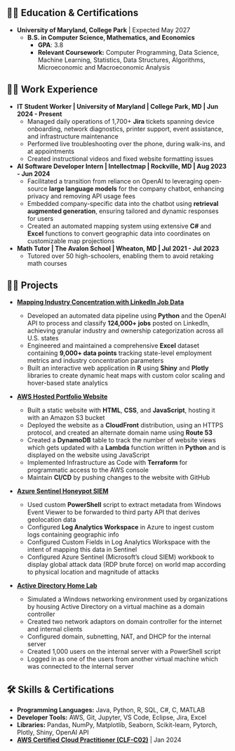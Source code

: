 <h2>👨‍🎓 Education & Certifications</h2>

- **University of Maryland, College Park** | Expected May 2027
  - **B.S. in Computer Science, Mathematics, and Economics**
    - **GPA**: 3.8
    - **Relevant Coursework:** Computer Programming, Data Science, Machine Learning, Statistics, Data Structures, Algorithms, Microeconomic and Macroeconomic Analysis

<h2>👨‍💼 Work Experience</h2>

  - **IT Student Worker | University of Maryland | College Park, MD	| Jun 2024 - Present**
    - Managed daily operations of 1,700+ **Jira** tickets spanning device onboarding, network diagnostics, printer support, event assistance, and infrastructure maintenance
    - Performed live troubleshooting over the phone, during walk-ins, and at appointments
    - Created instructional videos and fixed website formatting issues
  - **AI Software Developer Intern | Intellectmap | Rockville, MD	| Aug 2023 - Jun 2024**
    - Facilitated a transition from reliance on OpenAI to leveraging open-source **large language models** for the company chatbot, enhancing privacy and removing API usage fees
    - Embedded company-specific data into the chatbot using **retrieval augmented generation**, ensuring tailored and dynamic responses for users 
    - Created an automated mapping system using extensive **C#** and **Excel** functions to convert geographic data into coordinates on customizable map projections
  - **Math Tutor | The Avalon School | Wheaton, MD | Jul 2021 - Jul 2023**
    - Tutored over 50 high-schoolers, enabling them to avoid retaking math courses

<h2>👨‍💻 Projects</h2>

- [**Mapping Industry Concentration with LinkedIn Job Data**](https://github.com/david-p-sorensen/Location-Quotient-Visualization/blob/main/README.md)
  - Developed an automated data pipeline using **Python** and the OpenAI API to process and classify **124,000+ jobs** posted on LinkedIn, achieving granular industry and ownership categorization across all U.S. states
  - Engineered and maintained a comprehensive **Excel** dataset containing **9,000+ data points** tracking state-level employment metrics and industry concentration parameters
  - Built an interactive web application in **R** using **Shiny** and **Plotly** libraries to create dynamic heat maps with custom color scaling and hover-based state analytics


  
- [**AWS Hosted Portfolio Website**](https://github.com/david-p-sorensen/aws-cloud-resume)
  - Built a static website with **HTML**, **CSS**, and **JavaScript**, hosting it with an Amazon S3 bucket
  - Deployed the website as a **CloudFront** distribution, using an HTTPS protocol, and created an alternate domain name using **Route 53**
  - Created a **DynamoDB** table to track the number of website views which gets updated with a **Lambda** function written in **Python** and is displayed on the website using JavaScript
  - Implemented Infrastructure as Code with **Terraform** for programmatic access to the AWS console
  - Maintain **CI/CD** by pushing changes to the website with GitHub

  

- [**Azure Sentinel Honeypot SIEM**](https://github.com/david-p-sorensen/Azure-Sentinel-Honeypot-SIEM)

  - Used custom **PowerShell** script to extract metadata from Windows Event Viewer to be forwarded to third party API that derives geolocation data
  - Configured **Log Analytics Workspace** in Azure to ingest custom logs containing geographic info
  - Configured Custom Fields in Log Analytics Workspace with the intent of mapping this data in Sentinel
  - Configured Azure Sentinel (Microsoft’s cloud SIEM) workbook to display global attack data (RDP brute force) on world map according to physical location and magnitude of attacks


- [**Active Directory Home Lab**](https://github.com/david-p-sorensen/Active-Directory-Home-Lab)

  - Simulated a Windows networking environment used by organizations by housing Active Directory on a virtual machine as a domain controller
  - Created two network adaptors on domain controller for the internet and internal clients
  - Configured domain, subnetting, NAT, and DHCP for the internal server
  - Created 1,000 users on the internal server with a PowerShell script
  - Logged in as one of the users from another virtual machine which was connected to the internal server


<h2>🛠️ Skills & Certifications</h2>

- **Programming Languages:** Java, Python, R, SQL, C#, C, MATLAB
- **Developer Tools:** AWS, Git, Jupyter, VS Code, Eclipse, Jira, Excel
- **Libraries:** Pandas, NumPy, Matplotlib, Seaborn, Scikit-learn, Pytorch, Plotly, Shiny, OpenAI API
- [**AWS Certified Cloud Practitioner (CLF-C02)**](https://www.credly.com/badges/8ce38848-bfdb-44f2-ae0b-cad3c7df4dea/public_url) | Jan 2024
